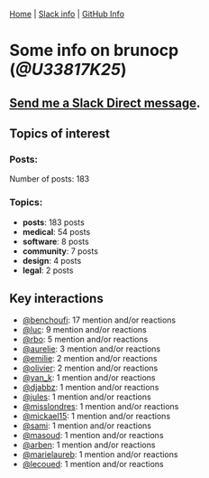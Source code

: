 [Home](https://kelu124.github.io/echommunity/) | [Slack info](https://kelu124.github.io/echommunity/) | [GitHub Info](https://kelu124.github.io/echommunity/github.html)

# Some info on __brunocp__ (_@U33817K25_)


## [Send me a Slack Direct message](https://echopen.slack.com/messages/@brunocp/).

## Topics of interest

### Posts: 

Number of posts: 183

### Topics:

* __posts__: 183 posts
* __medical__: 54 posts
* __software__: 8 posts
* __community__: 7 posts
* __design__: 4 posts
* __legal__: 2 posts

## Key interactions 

* [@benchoufi](./U0B47KC3S.md): 17 mention and/or reactions
* [@luc](./U0AAL4W13.md): 9 mention and/or reactions
* [@rbo](./U38HVMZ6K.md): 5 mention and/or reactions
* [@aurelie](./U37GZRZU6.md): 3 mention and/or reactions
* [@emilie](./U0FN1B8KD.md): 2 mention and/or reactions
* [@olivier](./U04DFTZ7D.md): 2 mention and/or reactions
* [@yan_k](./U3NT8G2BC.md): 1 mention and/or reactions
* [@djabbz](./U2PFHNN3C.md): 1 mention and/or reactions
* [@jules](./U3ML4L01Z.md): 1 mention and/or reactions
* [@misslondres](./U3ZUEAS4C.md): 1 mention and/or reactions
* [@mickael15](./U3TUWV3SQ.md): 1 mention and/or reactions
* [@sami](./U2MF267L2.md): 1 mention and/or reactions
* [@masoud](./U3PLYAJPJ.md): 1 mention and/or reactions
* [@arben](./U3Q46QRHU.md): 1 mention and/or reactions
* [@marielaureb](./U3T7KBEMV.md): 1 mention and/or reactions
* [@lecoued](./U3QGT3Q74.md): 1 mention and/or reactions
